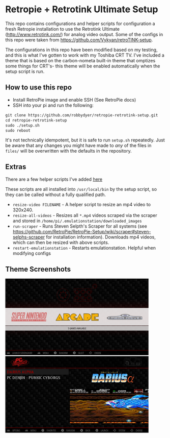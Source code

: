 # Retropie + Retrotink Ultimate Setup

This repo contains configurations and helper scripts for configuration a fresh Retropie
installation to use the Retrotink Ultimate (http://www.retrotink.com/) for analog video
output. Some of the configs in this repo were taken from https://github.com/Vykyan/retroTINK-setup.

The configurations in this repo have been modified based on my testing, and this is what I've gotten to work with my Toshiba CRT TV. I've included a theme that is based on the carbon-nometa built-in theme that omptizes some things for CRT's- this theme will be enabled automatically when the setup script is run.

## How to use this repo
- Install RetroPie image and enable SSH (See RetroPie docs)
- SSH into your pi and run the following:
```
git clone https://github.com/robbydyer/retropie-retrotink-setup.git
cd retropie-retrotink-setup
sudo ./setup.sh
sudo reboot
```

It's not technically idempotent, but it is safe to run `setup.sh` repeatedly. Just be aware that any changes you might have made to *any* of the files in `files/` will be overwritten with the defaults in the repository.

## Extras
There are a few helper scripts I've added [here](files/usr/local/bin)

These scripts are all installed into `/usr/local/bin` by the setup script, so they can be called without a fully qualified path.

- `resize-video FILENAME` - A helper script to resize an mp4 video to 320x240.
- `resize-all-videos` - Resizes all `*.mp4` videos scraped via the scraper and stored in `/home/pi/.emulationstation/downloaded_images`
- `run-scraper` - Runs Steven Selpth's Scraper for all systems (see https://github.com/RetroPie/RetroPie-Setup/wiki/scraper#steven-selphs-scraper for installation information). Downloads mp4 videos, which can then be resized with above scripts.
- `restart-emulationstation` - Restarts emulationstation. Helpful when modifying configs

## Theme Screenshots
![Home](screenshots/home.png)
![PCEngine](screenshots/pcengine.png)
